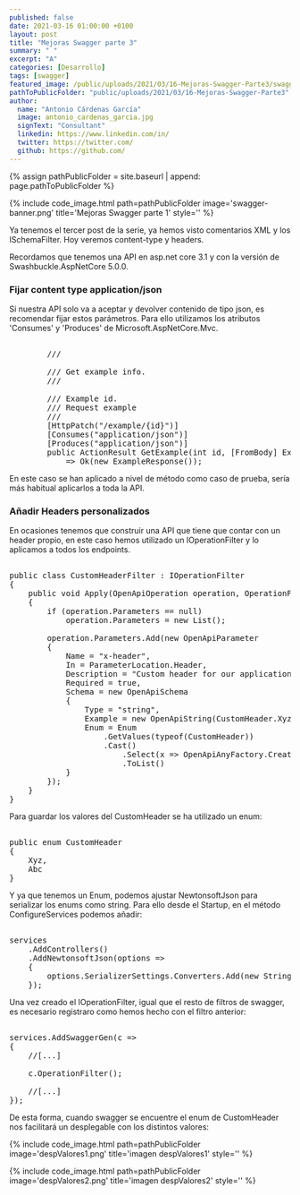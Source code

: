 ```yaml
---
published: false
date: 2021-03-16 01:00:00 +0100
layout: post
title: "Mejoras Swagger parte 3"
summary: " "
excerpt: "A"
categories: [Desarrollo]
tags: [swagger]
featured_image: /public/uploads/2021/03/16-Mejoras-Swagger-Parte3/swagger-banner.png
pathToPublicFolder: "public/uploads/2021/03/16-Mejoras-Swagger-Parte3"
author:
  name: "Antonio Cárdenas García"
  image: antonio_cardenas_garcia.jpg
  signText: "Consultant"
  linkedin: https://www.linkedin.com/in/
  twitter: https://twitter.com/
  github: https://github.com/
---
```


{% assign pathPublicFolder = site.baseurl | append: page.pathToPublicFolder %}

{% include code_image.html path=pathPublicFolder
image='swagger-banner.png'
title='Mejoras Swagger parte 1'
style=''
%}

Ya tenemos el tercer post de la serie, ya hemos visto comentarios XML y los ISchemaFilter. Hoy veremos content-type y headers.	

Recordamos que tenemos una API en asp.net core 3.1 y con la versión de Swashbuckle.AspNetCore 5.0.0.

### **Fijar content type application/json**

Si nuestra API solo va a aceptar y devolver contenido de tipo json, es recomendar fijar estos parámetros. Para ello utilizamos los atributos 'Consumes' y 'Produces' de Microsoft.AspNetCore.Mvc.

<pre data-enlighter-language="csharp">  
        /// <summary>
        /// Get example info.
        /// </summary>
        /// <param name="id">Example id.</param>
        /// <param name="request">Request example</param>
        /// <returns></returns>
        [HttpPatch("/example/{id}")]
        [Consumes("application/json")]
        [Produces("application/json")]
        public ActionResult<ExampleResponse> GetExample(int id, [FromBody] ExampleRequest request) 
            => Ok(new ExampleResponse());
</pre>

En este caso se han aplicado a nivel de método como caso de prueba, sería más habitual aplicarlos a toda la API.

### **Añadir Headers personalizados**

En ocasiones tenemos que construir una API que tiene que contar con un header propio, en este caso hemos utilizado un IOperationFilter y lo aplicamos a todos los endpoints.

<pre data-enlighter-language="csharp">  
public class CustomHeaderFilter : IOperationFilter
{
    public void Apply(OpenApiOperation operation, OperationFilterContext context)
    {
        if (operation.Parameters == null)
            operation.Parameters = new List<OpenApiParameter>();

        operation.Parameters.Add(new OpenApiParameter
        {
            Name = "x-header",
            In = ParameterLocation.Header,
            Description = "Custom header for our application.",
            Required = true,
            Schema = new OpenApiSchema
            {
                Type = "string",
                Example = new OpenApiString(CustomHeader.Xyz.ToString()),
                Enum = Enum
                    .GetValues(typeof(CustomHeader))
                    .Cast<CustomHeader>()
                        .Select(x => OpenApiAnyFactory.CreateFor(new OpenApiSchema() { Type = "string" }, x.ToString()))
                        .ToList()
            }
        });
    }
}
</pre> 

Para guardar los valores del CustomHeader se ha utilizado un enum:

<pre data-enlighter-language="csharp">  
public enum CustomHeader
{
    Xyz,
    Abc
}
</pre> 

Y ya que tenemos un Enum, podemos ajustar NewtonsoftJson para serializar los enums como string. Para ello desde el Startup, en el método ConfigureServices podemos añadir:

<pre data-enlighter-language="csharp">  
services
    .AddControllers()
    .AddNewtonsoftJson(options =>
    {
        options.SerializerSettings.Converters.Add(new StringEnumConverter());
    });
</pre> 

Una vez creado el IOperationFilter, igual que el resto de filtros de swagger, es necesario registraro como hemos hecho con el filtro anterior:

<pre data-enlighter-language="csharp">  
services.AddSwaggerGen(c =>
{
    //[...]

    c.OperationFilter<CustomHeaderFilter>();

    //[...]
});
</pre> 

De esta forma, cuando swagger se encuentre el enum de CustomHeader nos facilitará un desplegable con los distintos valores:

{% include code_image.html path=pathPublicFolder
image='despValores1.png'
title='imagen despValores1'
style=''
%}

{% include code_image.html path=pathPublicFolder
image='despValores2.png'
title='imagen despValores2'
style=''
%}